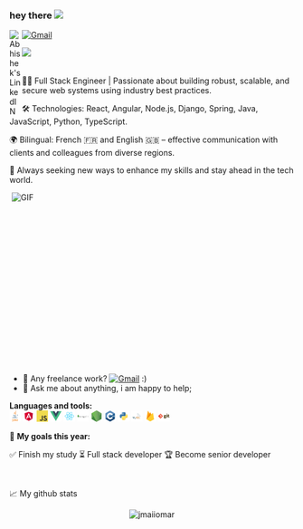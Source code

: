 ### hey there <img src="https://media.giphy.com/media/hvRJCLFzcasrR4ia7z/giphy.gif" width="25px">


<a href="https://www.linkedin.com/in/jmai-omar-611b56206/">


  <img align="left" alt="Abhishek's LinkedIN" width="22px" src="https://cdn.worldvectorlogo.com/logos/linkedin-icon-2.svg" />
</a>

  [![Gmail](https://img.shields.io/badge/-Gmail-c14438?style=flat&logo=Gmail&logoColor=white)](mailto:jmaiomar184@gmail)




![](https://visitor-badge.glitch.me/badge?page_id=jmaiiomar.jmaiiomar)

<br />
👨‍💻 Full Stack Engineer | Passionate about building robust, scalable, and secure web systems using industry best practices.

🛠️ Technologies: React, Angular, Node.js, Django, Spring, Java, JavaScript, Python, TypeScript.

🌍 Bilingual: French 🇫🇷 and English 🇬🇧 – effective communication with clients and colleagues from diverse regions.

🚀 Always seeking new ways to enhance my skills and stay ahead in the tech world.


  <img align="right" alt="GIF" src="https://github.com/abhisheknaiidu/abhisheknaiidu/blob/master/code.gif?raw=true" width="500" height="320" />
  <br/>
  
- 💼 Any freelance work?    [![Gmail](https://img.shields.io/badge/-Gmail-c14438?style=flat&logo=Gmail&logoColor=white)](mailto:omar.jmai@esprit.tn)
 :)
- 💬 Ask me about anything, i am happy to help;

**Languages and tools:**  
<code><img height="20" src="https://raw.githubusercontent.com/github/explore/80688e429a7d4ef2fca1e82350fe8e3517d3494d/topics/java/java.png"></code>
<code><img height="20" src="https://raw.githubusercontent.com/github/explore/80688e429a7d4ef2fca1e82350fe8e3517d3494d/topics/angular/angular.png"></code>
<code><img height="20" src="https://raw.githubusercontent.com/github/explore/80688e429a7d4ef2fca1e82350fe8e3517d3494d/topics/javascript/javascript.png"></code>
<code><img height="20" src="https://raw.githubusercontent.com/github/explore/80688e429a7d4ef2fca1e82350fe8e3517d3494d/topics/vue/vue.png"></code>
<code><img height="20" src="https://raw.githubusercontent.com/github/explore/80688e429a7d4ef2fca1e82350fe8e3517d3494d/topics/react/react.png"></code>
<code><img height="20" src="https://raw.githubusercontent.com/github/explore/80688e429a7d4ef2fca1e82350fe8e3517d3494d/topics/mongodb/mongodb.png"></code>
<code><img height="20" src="https://raw.githubusercontent.com/github/explore/80688e429a7d4ef2fca1e82350fe8e3517d3494d/topics/nodejs/nodejs.png"></code>
<code><img height="20" src="https://raw.githubusercontent.com/github/explore/80688e429a7d4ef2fca1e82350fe8e3517d3494d/topics/cpp/cpp.png"></code>
<code><img height="20" src="https://raw.githubusercontent.com/github/explore/80688e429a7d4ef2fca1e82350fe8e3517d3494d/topics/python/python.png"></code>
<code><img height="20" src="https://raw.githubusercontent.com/github/explore/80688e429a7d4ef2fca1e82350fe8e3517d3494d/topics/mysql/mysql.png"></code>
<code><img height="20" src="https://raw.githubusercontent.com/github/explore/80688e429a7d4ef2fca1e82350fe8e3517d3494d/topics/firebase/firebase.png"></code>
<code><img height="20" src="https://raw.githubusercontent.com/github/explore/80688e429a7d4ef2fca1e82350fe8e3517d3494d/topics/git/git.png"></code>




🚧 **My goals this year:**
<!-- GOALS:START -->
✅ Finish my study 
⏳  Full stack developer
🏆  Become senior developer                     

<!-- TODO-IST:END -->
<br/>

📈 My github stats
<br/>

<p align="center"> <img src="https://github-readme-stats.vercel.app/api?username=jmaiiomar&show_icons=true&theme=gotham" alt="jmaiiomar" />

